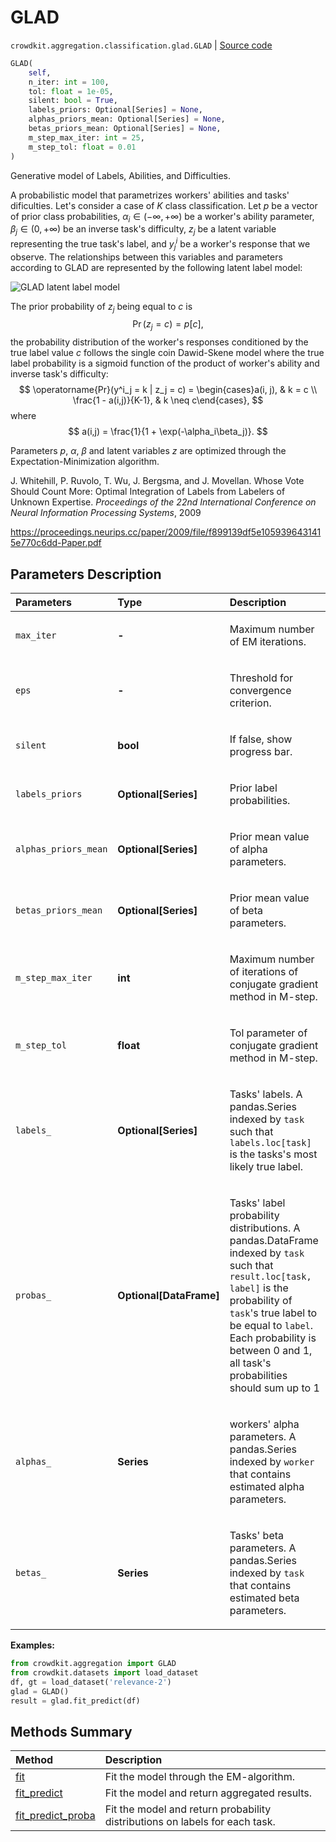 # GLAD
`crowdkit.aggregation.classification.glad.GLAD` | [Source code](https://github.com/Toloka/crowd-kit/blob/v1.0.0/crowdkit/aggregation/classification/glad.py#L31)

```python
GLAD(
    self,
    n_iter: int = 100,
    tol: float = 1e-05,
    silent: bool = True,
    labels_priors: Optional[Series] = None,
    alphas_priors_mean: Optional[Series] = None,
    betas_priors_mean: Optional[Series] = None,
    m_step_max_iter: int = 25,
    m_step_tol: float = 0.01
)
```

Generative model of Labels, Abilities, and Difficulties.


A probabilistic model that parametrizes workers' abilities and tasks' dificulties.
Let's consider a case of $K$ class classification. Let $p$ be a vector of prior class probabilities,
$\alpha_i \in (-\infty, +\infty)$ be a worker's ability parameter, $\beta_j \in (0, +\infty)$ be
an inverse task's difficulty, $z_j$ be a latent variable representing the true task's label, and $y^i_j$
be a worker's response that we observe. The relationships between this variables and parameters according
to GLAD are represented by the following latent label model:

![GLAD latent label model](https://tlk.s3.yandex.net/crowd-kit/docs/glad_llm.png)


The prior probability of $z_j$ being equal to $c$ is
$$
\operatorname{Pr}(z_j = c) = p[c],
$$
the probability distribution of the worker's responses conditioned by the true label value $c$ follows the
single coin Dawid-Skene model where the true label probability is a sigmoid function of the product of
worker's ability and inverse task's difficulty:
$$
\operatorname{Pr}(y^i_j = k | z_j = c) = \begin{cases}a(i, j), & k = c \\ \frac{1 - a(i,j)}{K-1}, & k \neq c\end{cases},
$$
where
$$
a(i,j) = \frac{1}{1 + \exp(-\alpha_i\beta_j)}.
$$

Parameters $p$, $\alpha$, $\beta$ and latent variables $z$ are optimized through the Expectation-Minimization algorithm.


J. Whitehill, P. Ruvolo, T. Wu, J. Bergsma, and J. Movellan.
Whose Vote Should Count More: Optimal Integration of Labels from Labelers of Unknown Expertise.
*Proceedings of the 22nd International Conference on Neural Information Processing Systems*, 2009

<https://proceedings.neurips.cc/paper/2009/file/f899139df5e1059396431415e770c6dd-Paper.pdf>

## Parameters Description

| Parameters | Type | Description |
| :----------| :----| :-----------|
`max_iter`|**-**|<p>Maximum number of EM iterations.</p>
`eps`|**-**|<p>Threshold for convergence criterion.</p>
`silent`|**bool**|<p>If false, show progress bar.</p>
`labels_priors`|**Optional\[Series\]**|<p>Prior label probabilities.</p>
`alphas_priors_mean`|**Optional\[Series\]**|<p>Prior mean value of alpha parameters.</p>
`betas_priors_mean`|**Optional\[Series\]**|<p>Prior mean value of beta parameters.</p>
`m_step_max_iter`|**int**|<p>Maximum number of iterations of conjugate gradient method in M-step.</p>
`m_step_tol`|**float**|<p>Tol parameter of conjugate gradient method in M-step.</p>
`labels_`|**Optional\[Series\]**|<p>Tasks&#x27; labels. A pandas.Series indexed by `task` such that `labels.loc[task]` is the tasks&#x27;s most likely true label.</p>
`probas_`|**Optional\[DataFrame\]**|<p>Tasks&#x27; label probability distributions. A pandas.DataFrame indexed by `task` such that `result.loc[task, label]` is the probability of `task`&#x27;s true label to be equal to `label`. Each probability is between 0 and 1, all task&#x27;s probabilities should sum up to 1</p>
`alphas_`|**Series**|<p>workers&#x27; alpha parameters. A pandas.Series indexed by `worker` that contains estimated alpha parameters.</p>
`betas_`|**Series**|<p>Tasks&#x27; beta parameters. A pandas.Series indexed by `task` that contains estimated beta parameters.</p>

**Examples:**

```python
from crowdkit.aggregation import GLAD
from crowdkit.datasets import load_dataset
df, gt = load_dataset('relevance-2')
glad = GLAD()
result = glad.fit_predict(df)
```
## Methods Summary

| Method | Description |
| :------| :-----------|
[fit](crowdkit.aggregation.classification.glad.GLAD.fit.md)| Fit the model through the EM-algorithm.
[fit_predict](crowdkit.aggregation.classification.glad.GLAD.fit_predict.md)| Fit the model and return aggregated results.
[fit_predict_proba](crowdkit.aggregation.classification.glad.GLAD.fit_predict_proba.md)| Fit the model and return probability distributions on labels for each task.
